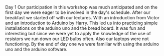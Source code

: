 Day 1
Our participation in this workshop was much anticipated and on the first day we were eager
to be involved in the day's schedule.
After our breakfast we started off with our lectures. With an introduction from Victor and an
introduction to Arduino by Harry.
This led us into practicing simple installations on the arduino uno and the bread board.
It was fun and interesting but since we were yet to apply the knowledge of the use of
resistors we run down our LED bulbs often. Also our laptops were not functioning.
By the end of day one we were familiar with using the arduino uno and the arduino software.
